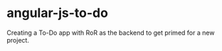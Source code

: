 angular-js-to-do
================

Creating a To-Do app with RoR as the backend to get primed for a new project.